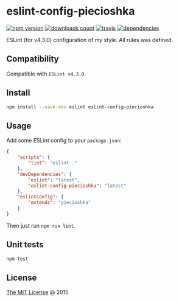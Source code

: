 # eslint-config-piecioshka

[![npm version](https://badge.fury.io/js/eslint-config-piecioshka.svg)](https://badge.fury.io/js/eslint-config-piecioshka)
[![downloads count](https://img.shields.io/npm/dt/eslint-config-piecioshka.svg)](https://www.npmjs.com/~piecioshka)
[![travis](https://img.shields.io/travis/piecioshka/eslint-config-piecioshka.svg)](https://travis-ci.org/piecioshka/eslint-config-piecioshka)
[![dependencies](https://david-dm.org/piecioshka/eslint-config-piecioshka.svg)](https://github.com/piecioshka/eslint-config-piecioshka)

ESLint (for v4.3.0) configuration of my style. All rules was defined.

## Compatibility

Compatible with `ESLint v4.3.0`.

## Install

```bash
npm install --save-dev eslint eslint-config-piecioshka
```

## Usage

Add some ESLint config to your `package.json`:

```json
{
    "scripts": {
        "lint": "eslint ."
    },
    "devDependencies": {
        "eslint": "latest",
        "eslint-config-piecioshka": "latest"
    },
    "eslintConfig": {
        "extends": "piecioshka"
    }
}
```

Then just run `npm run lint`.

## Unit tests

```bash
npm test
```

## License

[The MIT License](http://piecioshka.mit-license.org) @ 2015
